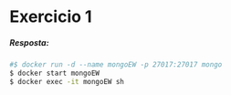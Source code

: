 # Exercicio 1
##### Resposta:
```sh
#$ docker run -d --name mongoEW -p 27017:27017 mongo
$ docker start mongoEW
$ docker exec -it mongoEW sh
```